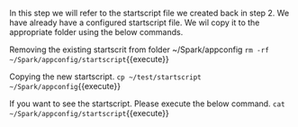 In this step we will refer to the startscript file we created back in step 2.
We have already have a configured startscript file. We wil copy it to the appropriate folder using the below commands.

Removing the existing startscrit from folder ~/Spark/appconfig
`rm -rf ~/Spark/appconfig/startscript`{{execute}}

Copying the new startscript.
`cp ~/test/startscript ~/Spark/appconfig`{{execute}}

If you want to see the startscript. Please execute the below command.
`cat ~/Spark/appconfig/startscript`{{execute}}

